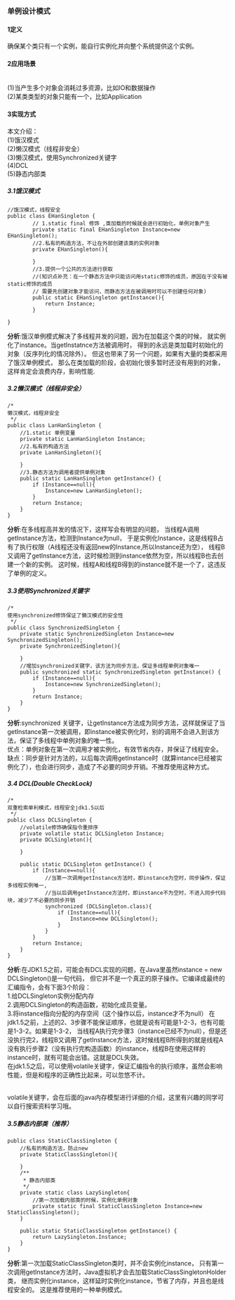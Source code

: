 ### 单例设计模式
#### 1定义
确保某个类只有一个实例，能自行实例化并向整个系统提供这个实例。

#### 2应用场景
<br>(1)当产生多个对象会消耗过多资源，比如IO和数据操作
<br>(2)某类类型的对象只能有一个，比如Appliication

#### 3实现方式
本文介绍：
<br>(1)饿汉模式
<br>(2)懒汉模式（线程非安全）
<br>(3)懒汉模式，使用Synchronized关键字
<br>(4)DCL
<br>(5)静态内部类

##### 3.1饿汉模式

```
//饿汉模式，线程安全
public class EHanSingleton {
        // 1.static final 修饰 ,类加载的时候就会进行初始化，单例对象产生
        private static final EHanSingleton Instance=new EHanSingleton();
        //2.私有的构造方法，不让在外部创建该类的实例对象
        private EHanSingleton(){

        }
        //3.提供一个公共的方法进行获取
		//(知识点补充：在一个静态方法中只能访问用static修饰的成员，原因在于没有被static修饰的成员
        // 需要先创建对象才能访问，而静态方法在被调用时可以不创建任何对象)
        public static EHanSingleton getInstance(){
            return Instance;
        }
        
}
```

**分析**:饿汉单例模式解决了多线程并发的问题，因为在加载这个类的时候，
就实例化了instance。当getInstatnce方法被调用时，
得到的永远是类加载时初始化的对象（反序列化的情况除外）。
但这也带来了另一个问题，如果有大量的类都采用了饿汉单例模式，
那么在类加载的阶段，会初始化很多暂时还没有用到的对象，
这样肯定会浪费内存，影响性能.


##### 3.2懒汉模式（线程非安全）

```
/*
懒汉模式，线程非安全
 */
public class LanHanSingleton {
    //1.static 单例变量
    private static LanHanSingleton Instance;
    //2.私有的构造方法
    private LanHanSingleton(){

    }
    //3.静态方法为调用者提供单例对象
    public static LanHanSingleton getInstance() {
        if (Instance==null){
            Instance=new LanHanSingleton();
        }
        return Instance;
    }
}
```

**分析**:在多线程高并发的情况下，这样写会有明显的问题，
当线程A调用getInstance方法，检测到Instance为null，
于是实例化Instance，这是线程B占有了执行权限（A线程还没有返回new的Instance,所以Instance还为空），
线程B又调用了getInstance方法，这时候检测到instance依然为空，所以线程B也去创建一个新的实例。
这时候，线程A和线程B得到的instance就不是一个了，这违反了单例的定义。

##### 3.3使用Synchronized关键字
```
/*
使用synchronized修饰保证了懒汉模式的安全性
 */
public class SynchronizedSingleton {
    private static SynchronizedSingleton Instance=new SynchronizedSingleton();
    private SynchronizedSingleton(){

    }
    //增加synchronized关键字，该方法为同步方法，保证多线程单例对象唯一
    public synchronized static SynchronizedSingleton getInstance() {
        if (Instance==null){
            Instance=new SynchronizedSingleton();
        }
        return Instance;
    }
}
```

**分析**:synchronized 关键字，让getInstance方法成为同步方法，这样就保证了当getInstance第一次被调用，即instance被实例化时，别的调用不会进入到该方法，保证了多线程中单例对象的唯一性。
<br>优点：单例对象在第一次调用才被实例化，有效节省内存，并保证了线程安全。
<br>缺点：同步是针对方法的，以后每次调用getInstance时（就算intance已经被实例化了），也会进行同步，造成了不必要的同步开销。不推荐使用这种方式。


##### 3.4 DCL(Double CheckLock)
```
/*
双重检索单利模式，线程安全jdk1.5以后
 */
public class DCLSingleton {
    //volatile修饰确保指令重排序
    private volatile static DCLSingleton Instance;
    private DCLSingleton(){

    }

    public static DCLSingleton getInstance() {
        if (Instance==null){
            //当第一次调用getInstance方法时，即instance为空时，同步操作，保证多线程实例唯一,
            //当以后调用getInstance方法时，即instance不为空时，不进入同步代码块，减少了不必要的同步开销
            synchronized (DCLSingleton.class){
                if (Instance==null){
                    Instance=new DCLSingleton();
                }
            }
        }
        return Instance;
    }
}
```

**分析**:在JDK1.5之前，可能会有DCL实现的问题，在Java里虽然instance = new DCLSingleton()是一句代码，
但它并不是一个真正的原子操作。它编译成最终的汇编指令，会有下面3个阶段：
<br>1.给DCLSingleton实例分配内存
<br>2.调用DCLSingleton的构造函数，初始化成员变量。
<br>3.将instance指向分配的内存空间（这个操作以后，instance才不为null）
在jdk1.5之前，上述的2、3步骤不能保证顺序，也就是说有可能是1-2-3，也有可能是1-3-2。如果是1-3-2，
当线程A执行完步骤3（instance已经不为null），但是还没执行完2，线程B又调用了getInstance方法，这时候线程B所得到的就是线程A没有执行步骤2（没有执行完构造函数）的instance，线程B在使用这样的instance时，就有可能会出错。这就是DCL失效。
<br>在jdk1.5之后，可以使用volatile关键字，保证汇编指令的执行顺序，虽然会影响性能，但是和程序的正确性比起来，可以忽悠不计。

<br>volatile关键字，会在后面的java内存模型进行详细的介绍，这里有兴趣的同学可以自行搜索资料学习哦。

##### 3.5静态内部类（推荐）

```
public class StaticClassSingleton {
    //私有的构造方法，防止new
    private StaticClassSingleton(){

    }
    /**
     * 静态内部类
     */
    private static class LazySingleton{
        //第一次加载内部类的时候，实例化单例对象
        private static final StaticClassSingleton Instance=new StaticClassSingleton();
    }

    public static StaticClassSingleton getInstance() {
        return LazySingleton.Instance;
    }
}
```
**分析**:第一次加载StaticClassSingleton类时，并不会实例化instance，
只有第一次调用getInstance方法时，Java虚拟机才会去加载StaticClassSingletonHolder类，
继而实例化instance，这样延时实例化instance，节省了内存，并且也是线程安全的。
这是推荐使用的一种单例模式。

